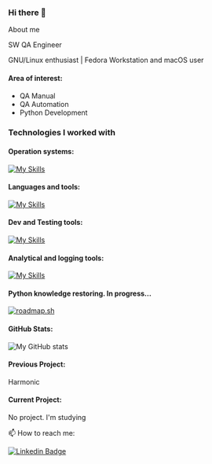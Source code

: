 ### Hi there 👋

About me

SW QA Engineer

GNU/Linux enthusiast | Fedora Workstation and macOS user 

 #### Area of interest:
- QA Manual
- QA Automation
- Python Development

### Technologies I worked with
#### Operation systems:
[![My Skills](https://skillicons.dev/icons?i=apple,linux,redhat,debian,ubuntu,windows&perline=13&theme=light)](#)
#### Languages and tools:
[![My Skills](https://skillicons.dev/icons?i=python,bash,postgresql,md&perline=13&theme=light)](#)
#### Dev and Testing tools:
[![My Skills](https://skillicons.dev/icons?i=vscode,vim,postman,selenium,git,github,bitbucket,kubernetes,docker,jenkins&perline=13&theme=light)](#)
#### Analytical and logging tools:
[![My Skills](https://skillicons.dev/icons?i=grafana,prometheus,elasticsearch&perline=13&theme=light)](#)

#### Python knowledge restoring. In progress...
[![roadmap.sh](https://roadmap.sh/card/wide/66f01217e80161c4cb1477d6?variant=light)](https://roadmap.sh)


 #### GitHub Stats:
![My GitHub stats](https://github-readme-stats.vercel.app/api?username=vladspirin&show_icons=true&theme=graywhite&hide_title=true&hide=stars)

#### Previous Project:
Harmonic

#### Current Project:
No project. I'm studying



📫 How to reach me:

[![Linkedin Badge](https://img.shields.io/badge/-LinkedIn-blue?style=flat-square&logo=Linkedin&logoColor=white&link=https://www.linkedin.com/in/vspirin/)](https://www.linkedin.com/in/vspirin/)

